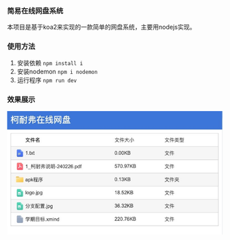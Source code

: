 ### 简易在线网盘系统

本项目是基于koa2来实现的一款简单的网盘系统，主要用nodejs实现。

### 使用方法

1. 安装依赖  ```npm install i```
2. 安装nodemon ```npm i nodemon```
3. 运行程序 ```npm run dev```



### 效果展示

![图片](https://raw.githubusercontent.com/boldiy/eiwen-disk/master/doc/image.png)


